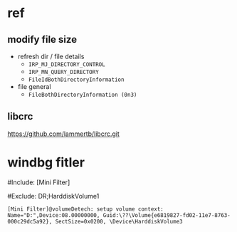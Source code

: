ref
===

## modify file size
* refresh dir / file details
  * `IRP_MJ_DIRECTORY_CONTROL`
  * `IRP_MN_QUERY_DIRECTORY`
  * `FileIdBothDirectoryInformation`
* file general
  * `FileBothDirectoryInformation (0n3)`

## libcrc
https://github.com/lammertb/libcrc.git

windbg fitler
=============
#Include:
[Mini Filter]

#Exclude:
    DR;HarddiskVolume1


    [Mini Filter]@volumeDetech: setup volume context: Name="D:",Device:08.00000000, Guid:\??\Volume{e6819827-fd02-11e7-8763-000c29dc5a92}, SectSize=0x0200, \Device\HarddiskVolume3
